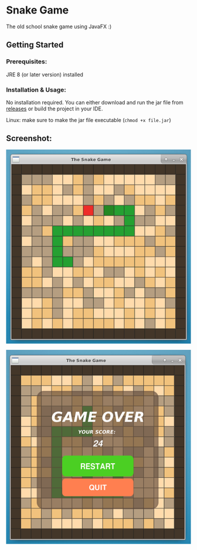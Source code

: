 # Snake Game
The old school snake game using JavaFX :)

## Getting Started

### Prerequisites:
JRE 8 (or later version) installed

### Installation & Usage:
No installation required. You can either download and run the jar file from 
[releases](https://github.com/MohammadSalek/Snake_Game/releases/) or build the project in your IDE.

Linux: make sure to make the jar file executable (```chmod +x file.jar```)

## Screenshot:

![Snake1](https://github.com/MohammadSalek/Snake_Game/blob/master/screenshot/snake1.png)

![Snake2](https://github.com/MohammadSalek/Snake_Game/blob/master/screenshot/snake2.png)
